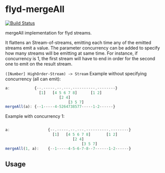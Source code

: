 # flyd-mergeAll
[![Build Status](https://travis-ci.org/bertofer/flyd-mergeAll.svg?branch=master)](https://travis-ci.org/bertofer/flyd-mergeAll)

mergeAll implementation for flyd streams.

It flattens an Stream-of-streams, emitting each time any of the emitted streams emit a value. The parameter concurrency can be added to specify how many
streams will be emitting at same time. For instance, if concurrency is 1, the first stream will have to end in order for the second one to emit on the result stream.

`([Number] HighOrder-Stream) -> Stream`
Example without specifying concurrency (all can emit):
```javascript
a:           {--.-----.--.---.----------.--------}
               [1]   [4 5 6 7 8]      [1 2]
                        [2 4]
                            [3 5 7]
mergeAll(a): {--1-----4-5264738577-----1-2------}
```

Example with concurrency 1:
```javascript

a:                 {--.-----.--.---.----------.--------}
                     [1]   [4 5 6 7 8]       [1 2]
                              [2 4]
                                  [3 5 7]
mergeAll(1, a):    {--1-----4-5-6-7-8--7------1-2------}

```
## Usage
```javascript



```
